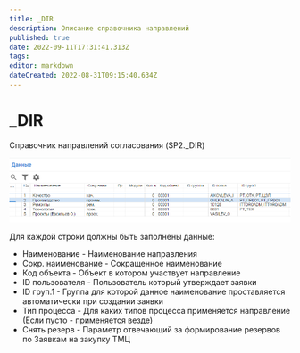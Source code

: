 ```yaml
---
title: _DIR
description: Описание справочника направлений
published: true
date: 2022-09-11T17:31:41.313Z
tags: 
editor: markdown
dateCreated: 2022-08-31T09:15:40.634Z
---
```


# \_DIR

Справочник направлений согласования (SP2.\_DIR)

![](<../../assets/image (599).png>)

Для каждой строки должны быть заполнены данные:

* Наименование - Наименование направления
* Сокр. наименование - Сокращенное наименование
* Код объекта - Объект в котором участвует направление
* ID пользователя - Пользователь который утверждает заявки
* ID груп.1 - Группа для которой данное наименование проставляется автоматически при создании заявки
* Тип процесса - Для каких типов процесса применяется направление (Если пусто - применяется везде)
* Снять резерв - Параметр отвечающий за формирование резервов по Заявкам на закупку ТМЦ
